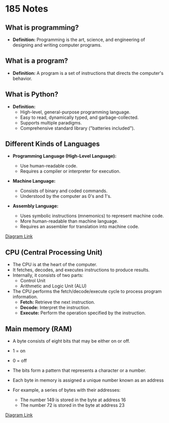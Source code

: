 # 185 Notes

## What is programming?

- **Definition:** Programming is the art, science, and engineering of designing and writing computer programs.

## What is a program?

- **Definition:** A program is a set of instructions that directs the computer's behavior.

## What is Python?

- **Definition:**
    - High-level, general-purpose programming language.
    - Easy to read, dynamically typed, and garbage-collected.
    - Supports multiple paradigms.
    - Comprehensive standard library ("batteries included").

## Different Kinds of Languages

- **Programming Language (High-Level Language):** 
  - Use human-readable code.
  - Requires a compiler or interpreter for execution.
  
- **Machine Language:**
  - Consists of binary and coded commands.
  - Understood by the computer as 0's and 1's.
  
- **Assembly Language:**
  - Uses symbolic instructions (mnemonics) to represent machine code.
  - More human-readable than machine language.
  - Requires an assembler for translation into machine code.

[Diagram Link](https://prnt.sc/0yoAdPcZFcMK)

## CPU (Central Processing Unit)

- The CPU is at the heart of the computer.
- It fetches, decodes, and executes instructions to produce results.
- Internally, it consists of two parts:
  - Control Unit
  - Arithmetic and Logic Unit (ALU)
- The CPU performs the fetch/decode/execute cycle to process program information.
  - **Fetch:** Retrieve the next instruction.
  - **Decode:** Interpret the instruction.
  - **Execute:** Perform the operation specified by the instruction.

## Main memory (RAM)
- A byte consists of eight bits that may be either on or off.
 - 1 = on
 - 0 = off
- The bits form a pattern that represents a character or a number.
- Each byte in memory is assigned a unique number known as an address

- For example, a series of bytes with their addresses:
  - The number 149 is stored in the byte at address 16
  - The number 72 is stored in the byte at address 23

[Diagram Link](https://prnt.sc/bWuIHPqR1NfY)
